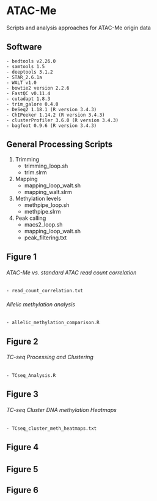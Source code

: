 # ATAC-Me
Scripts and analysis approaches for ATAC-Me origin data
## Software 

    - bedtools v2.26.0
    - samtools 1.5
    - deeptools 3.1.2
    - STAR_2.6.1a 
    - WALT v1.0 
    - bowtie2 version 2.2.6 
    - FastQC v0.11.4
    - cutadapt 1.8.3 
    - trim_galore 0.4.0 
    - DeSeq2 1.18.1 (R version 3.4.3)
    - ChIPeeker 1.14.2 (R version 3.4.3)
    - clusterProfiler 3.6.0 (R version 3.4.3)
    - bagfoot 0.9.6 (R version 3.4.3)

## General Processing Scripts

1. Trimming
    - trimming_loop.sh
    - trim.slrm
2. Mapping 
    - mapping_loop_walt.sh
    - mapping_walt.slrm
3. Methylation levels
    - methpipe_loop.sh
    - methpipe.slrm
4. Peak calling
    - macs2_loop.sh
    - mapping_loop_walt.sh
    - peak_filtering.txt
    
## Figure 1
###### ATAC-Me vs. standard ATAC read count correlation
    - read_count_correlation.txt
###### Allelic methylation analysis
    - allelic_methylation_comparison.R

## Figure 2

###### TC-seq Processing and Clustering
    - TCseq_Analysis.R

## Figure 3

###### TC-seq Cluster DNA methylation Heatmaps
    - TCseq_cluster_meth_heatmaps.txt

## Figure 4
###### 
## Figure 5

## Figure 6

